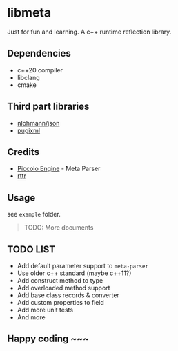 # libmeta
Just for fun and learning.
A c++ runtime reflection library.

## Dependencies
- c++20 compiler
- libclang
- cmake

## Third part libraries
- [nlohmann/json](https://github.com/nlohmann/json)
- [pugixml](https://github.com/zeux/pugixml)

## Credits
- [Piccolo Engine](https://github.com/BoomingTech/Piccolo) - Meta Parser
- [rttr](https://www.rttr.org/)

## Usage
see `example` folder.
> TODO: More documents

## TODO LIST
- Add default parameter support to `meta-parser`
- Use older c++ standard (maybe c++11?)
- Add construct method to type
- Add overloaded method support
- Add base class records & converter
- Add custom properties to field
- Add more unit tests
- And more

## Happy coding ~~~
